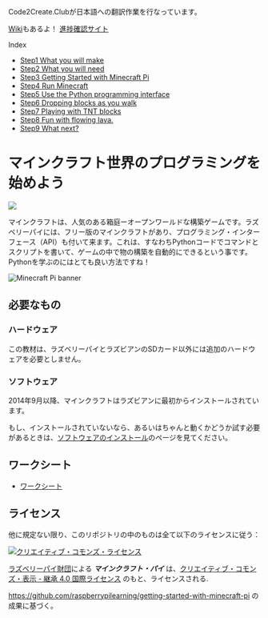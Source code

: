 Code2Create.Clubが日本語への翻訳作業を行なっています。




[Wiki](https://github.com/Naohiro2g/getting-started-with-minecraft-pi/wiki)もあるよ！
[進捗確認サイト](https://naohiro2g.github.io/getting-started-with-minecraft-pi/)

Index
- [Step1 What you will make](ja/step_1.md)
- [Step2 What you will need](ja/step_2.md)
- [Step3 Getting Started with Minecraft Pi](ja/step_3.md)
- [Step4 Run Minecraft](ja/step_4.md)
- [Step5 Use the Python programming interface](ja/step_5.md)
- [Step6 Dropping blocks as you walk](ja/step_6.md)
- [Step7 Playing with TNT blocks](ja/step_7.md)
- [Step8 Fun with flowing lava.](ja/step_8.md)
- [Step9 What next?](ja/step_9.md)


# マインクラフト世界のプログラミングを始めよう

![](cover.png)

マインクラフトは、人気のある箱庭ーオープンワールドな構築ゲームです。ラズベリーパイには、フリー版のマインクラフトがあり、プログラミング・インターフェース（API）も付いて来ます。これは、すなわちPythonコードでコマンドとスクリプトを書いて、ゲームの中で物の構築を自動的にできるという事です。Pythonを学ぶのにはとても良い方法ですね！

![Minecraft Pi banner](images/minecraft-pi-banner.png)

## 必要なもの

### ハードウェア

この教材は、ラズベリーパイとラズビアンのSDカード以外には追加のハードウェアを必要としません。

### ソフトウェア

2014年9月以降、マインクラフトはラズビアンに最初からインストールされています。

もし、インストールされていないなら、あるいはちゃんと動くかどうか試す必要があるときは、[ソフトウェアのインストール](software.md)のページを見てください。

## ワークシート

- [ワークシート](worksheet.md)

## ライセンス

他に規定ない限り、このリポジトリの中のものは全て以下のライセンスに従う：

[![クリエイティブ・コモンズ・ライセンス](http://i.creativecommons.org/l/by-sa/4.0/88x31.png)](https://creativecommons.org/licenses/by-sa/4.0/deed.ja)

 [ラズベリーパイ財団](http://www.raspberrypi.org)による ***マインクラフト・パイ*** は、[クリエイティブ・コモンズ・表示 - 継承 4.0 国際ライセンス](https://creativecommons.org/licenses/by-sa/4.0/deed.ja) のもと、ライセンスされる.

https://github.com/raspberrypilearning/getting-started-with-minecraft-pi の成果に基づく。
